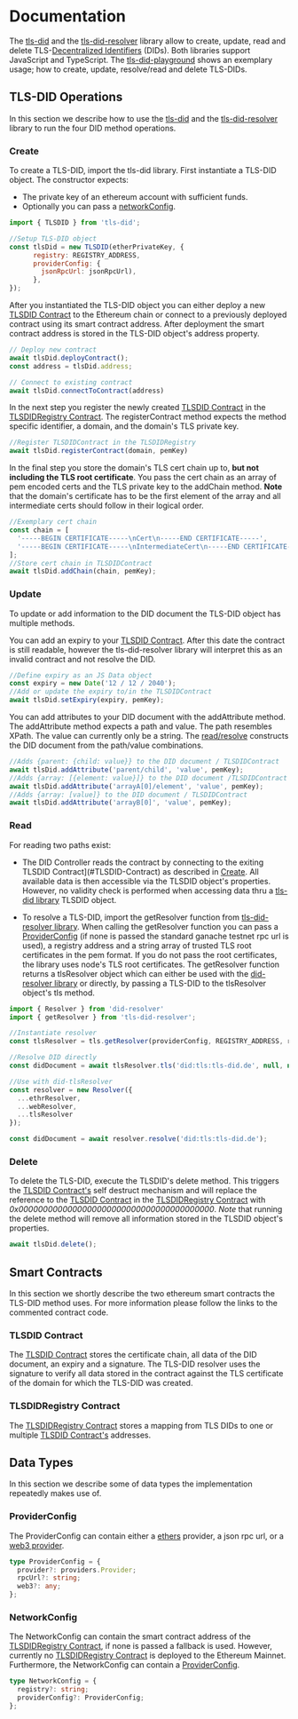 # Documentation

The [tls-did](https://github.com/digitalcredentials/tls-did) and the [tls-did-resolver](https://github.com/digitalcredentials/tls-did) library allow to create, update, read and delete TLS-[Decentralized Identifiers](https://www.w3.org/TR/did-core/) (DIDs). Both libraries support JavaScript and TypeScript. The [tls-did-playground](https://github.com/digitalcredentials/tls-did-playground) shows an exemplary usage; how to create, update, resolve/read and delete TLS-DIDs.

## TLS-DID Operations

In this section we describe how to use the [tls-did](https://github.com/digitalcredentials/tls-did) and the [tls-did-resolver](https://github.com/digitalcredentials/tls-did) library to run the four DID method operations.

### Create

To create a TLS-DID, import the tls-did library. First instantiate a TLS-DID object. The constructor expects:
* The private key of an ethereum account with sufficient funds.
* Optionally you can pass a [networkConfig](#networkConfig).

```javascript
import { TLSDID } from 'tls-did';

//Setup TLS-DID object
const tlsDid = new TLSDID(etherPrivateKey, {
      registry: REGISTRY_ADDRESS,
      providerConfig: {
        jsonRpcUrl: jsonRpcUrl),
      },
});
```

After you instantiated the TLS-DID object you can either deploy a new [TLSDID Contract](#TLSDID-Contract) to the Ethereum chain or connect to a previously deployed contract using its smart contract address. After deployment the smart contract address is stored in the TLS-DID object's address property.

```javascript
// Deploy new contract
await tlsDid.deployContract();
const address = tlsDid.address;
```

```javascript
// Connect to existing contract
await tlsDid.connectToContract(address)
```

In the next step you register the newly created [TLSDID Contract](#TLSDID-Contract) in the [TLSDIDRegistry Contract](#TLSDIDRegistry-Contract). The registerContract method expects the method specific identifier, a domain, and the domain's TLS private key.

```javascript
//Register TLSDIDContract in the TLSDIDRegistry
await tlsDid.registerContract(domain, pemKey)
```

In the final step you store the domain's TLS cert chain up to, **but not including the TLS root certificate**. You pass the cert chain as an array of pem encoded certs and the TLS private key to the addChain method. **Note** that the domain's certificate has to be the first element of the array and all intermediate certs should follow in their logical order.

```javascript
//Exemplary cert chain
const chain = [
  '-----BEGIN CERTIFICATE-----\nCert\n-----END CERTIFICATE-----',
  '-----BEGIN CERTIFICATE-----\nIntermediateCert\n-----END CERTIFICATE-----',
];
//Store cert chain in TLSDIDContract
await tlsDid.addChain(chain, pemKey);
```
### Update

To update or add information to the DID document the TLS-DID object has multiple methods.

You can add an expiry to your [TLSDID Contract](#TLSDID-Contract). After this date the contract is still readable, however the tls-did-resolver library will interpret this as an invalid contract and not resolve the DID.

```javascript
//Define expiry as an JS Data object
const expiry = new Date('12 / 12 / 2040');
//Add or update the expiry to/in the TLSDIDContract
await tlsDid.setExpiry(expiry, pemKey);
```

You can add attributes to your DID document with the addAttribute method. The addAttribute method
expects a path and value. The path resembles XPath. The value can currently only be a string. The [read/resolve](#read) constructs the DID document from the path/value combinations.

```javascript
//Adds {parent: {child: value}} to the DID document / TLSDIDContract
await tlsDid.addAttribute('parent/child', 'value', pemKey);
//Adds {array: [{element: value}]} to the DID document /TLSDIDContract
await tlsDid.addAttribute('arrayA[0]/element', 'value', pemKey);
//Adds {array: [value]} to the DID document / TLSDIDContract
await tlsDid.addAttribute('arrayB[0]', 'value', pemKey);
```
### Read

For reading two paths exist:

* The DID Controller reads the contract by connecting to the exiting TLSDID Contract](#TLSDID-Contract) as described in [Create](#Create). All available data is then accessible via the TLSDID object's properties. However, no validity check is performed when accessing data thru a [tls-did library](https://github.com/digitalcredentials/tls-did)  TLSDID object.

* To resolve a TLS-DID, import the getResolver function from [tls-did-resolver library](https://github.com/digitalcredentials/tls-did-resolver). When calling the getResolver function you can pass a [ProviderConfig](#ProviderConfig) (if none is passed the standard ganache testnet rpc url is used), a registry address and a string array of trusted TLS root certificates in the pem format. If you do not pass the root certificates, the library uses node's TLS root certificates. The getResolver function returns a tlsResolver object which can either be used with the [did-resolver library](https://github.com/decentralized-identity/did-resolver) or directly, by passing a TLS-DID to the tlsResolver object's tls method.

```javascript
import { Resolver } from 'did-resolver'
import { getResolver } from 'tls-did-resolver';

//Instantiate resolver
const tlsResolver = tls.getResolver(providerConfig, REGISTRY_ADDRESS, rootCerts);

//Resolve DID directly
const didDocument = await tlsResolver.tls('did:tls:tls-did.de', null, null);

//Use with did-tlsResolver
const resolver = new Resolver({
  ...ethrResolver,
  ...webResolver,
  ...tlsResolver
});

const didDocument = await resolver.resolve('did:tls:tls-did.de');
```

### Delete

To delete the TLS-DID, execute the TLSDID's delete method. This triggers the [TLSDID Contract's](#TLSDID-Contract) self destruct mechanism and will replace the reference to the [TLSDID Contract](#TLSDID-Contract) in the [TLSDIDRegistry Contract](#TLSDIDRegistry-Contract) with *0x0000000000000000000000000000000000000000*. *Note* that running the delete method will remove all information stored in the TLSDID object's properties.
```javascript
await tlsDid.delete();
```

## Smart Contracts
In this section we shortly describe the two ethereum smart contracts the TLS-DID method uses. For more information please follow the links to the commented contract code.

### TLSDID Contract

The [TLSDID Contract](https://github.com/digitalcredentials/tls-did-registry/blob/master/contracts/TLSDID.sol) stores the certificate chain, all data of the DID document, an expiry and a signature. The TLS-DID resolver uses the signature to verify all data stored in the contract against the TLS certificate of the domain for which the TLS-DID was created.

### TLSDIDRegistry Contract

The [TLSDIDRegistry Contract](https://github.com/digitalcredentials/tls-did-registry/blob/master/contracts/TLSDIDRegistry.sol) stores a mapping from TLS DIDs to one or multiple [TLSDID Contract's](#TLSDID-Contract) addresses.

## Data Types

In this section we describe some of data types the implementation repeatedly makes use of.

### ProviderConfig
The ProviderConfig can contain either a [ethers](https://github.com/ethers-io/ethers.js#readme) provider, a json rpc url, or a [web3 provider](https://web3js.readthedocs.io/en/v1.2.11/web3.html#providers).
```typescript
type ProviderConfig = {
  provider?: providers.Provider;
  rpcUrl?: string;
  web3?: any;
};
```
### NetworkConfig
The NetworkConfig can contain the smart contract address of the [TLSDIDRegistry Contract](#TLSDIDRegistry-Contract), if none is passed a fallback is used. However, currently no [TLSDIDRegistry Contract](#TLSDIDRegistry-Contract) is deployed to the Ethereum Mainnet. Furthermore, the NetworkConfig can contain a [ProviderConfig](#ProviderConfig).

```typescript
type NetworkConfig = {
  registry?: string;
  providerConfig?: ProviderConfig;
};
```
